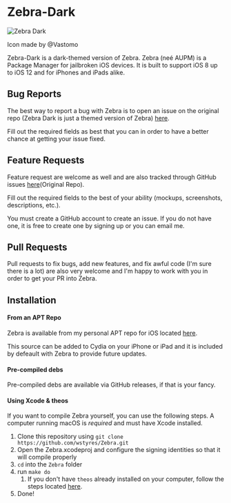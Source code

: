 # Zebra-Dark
![Zebra Dark](https://raw.githubusercontent.com/navanchauhan/Zebra-Dark/master/Zebra/Assets.xcassets/AppIcon.appiconset/Icon-App-83.5x83.5%402x.png)

Icon made by @Vastomo

Zebra-Dark is a dark-themed version of Zebra. Zebra (neé AUPM) is a Package Manager for jailbroken iOS devices. It is built to support iOS 8 up to iOS 12 and for iPhones and iPads alike.

## Bug Reports
The best way to report a bug with Zebra is to open an issue on the original repo (Zebra Dark is just a themed version of Zebra) [here](https://github.com/wstyres/Zebra/issues/new?assignees=wstyres&labels=bug&template=bug_report.md&title=).

Fill out the required fields as best that you can in order to have a better chance at getting your issue fixed.

## Feature Requests
Feature request are welcome as well and are also tracked through GitHub issues [here](https://github.com/wstyres/Zebra/issues/new?assignees=&labels=enhancement&template=feature_request.md&title=)(Original Repo).

Fill out the required fields to the best of your ability (mockups, screenshots, descriptions, etc.).

You must create a GitHub account to create an issue. If you do not have one, it is free to create one by signing up or you can email me.

## Pull Requests
Pull requests to fix bugs, add new features, and fix awful code (I'm sure there is a lot) are also very welcome and I'm happy to work with you in order to get your PR into Zebra.

## Installation
#### From an APT Repo
Zebra is available from my personal APT repo for iOS located [here](https://navanchauhan.github.io/repo).

This source can be added to Cydia on your iPhone or iPad and it is included by defeault with Zebra to provide future updates.

#### Pre-compiled debs
Pre-compiled debs are available via GitHub releases, if that is your fancy.

#### Using Xcode & theos
If you want to compile Zebra yourself, you can use the following steps. A computer running macOS is _required_ and must have Xcode installed.

1. Clone this repository using `git clone https://github.com/wstyres/Zebra.git`
2. Open the Zebra.xcodeproj and configure the signing identities so that it will compile properly
3. `cd` into the `Zebra` folder
4. run `make do`
   1. If you don't have `theos` already installed on your computer, follow the steps located [here](https://github.com/theos/theos/wiki/Installation).
5. Done!

